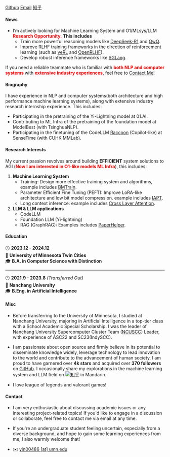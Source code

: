 
[Github](https://github.com/GrainRainy)
[Email](jingxugu5@gmail.com)
[知乎](https://www.zhihu.com/people/can-ruo-fan-xing-73-19)


#### News

* I’m actively looking for Machine Learning System and O1/MLsys/LLM <strong style="color:red;"><strong>Research Opportunity.</strong></strong> <strong><strong>This includes</strong></strong> 
    * Train more powerful reasoning models like [DeepSeek-R1](https://github.com/deepseek-ai/DeepSeek-R1) and [QwQ](https://huggingface.co/Qwen/QwQ-32B-Preview). 
    * Improve RLHF training frameworks in the direction of reinforcement learning (such as [veRL](https://github.com/volcengine/verl) and [OpenRLHF](https://github.com/OpenRLHF/OpenRLHF)).
    * Develop robust inference frameworks like [SGLang](https://github.com/sgl-project/sglang).

If you need a reliable teammate who is familiar with <strong style="color:red;"><strong>both NLP and computer systems </strong></strong> with <strong style="color:red;"><strong>extensive industry experiences</strong></strong>, feel free to <a href="#contact-info">Contact Me</a>!


#### Biography

I have experience in NLP and computer systems(both architecture and high performance machine learning systems), along with extensive industry research internship experience. This includes:

* Participating in the pretraining of the Yi-Lightning model at 01.AI.
* Contributing to ML Infra of the pretraining of the foundation model at ModelBest (with TsinghuaNLP).
* Participating in the finetuning of the CodeLLM [Raccoon](https://raccoon.sensetime.com/code) (Copilot-like) at SenseTime (with CUHK MMLab).

#### Research Interests

My current passion revolves around building **EFFICIENT** system solutions to AGI (<strong style="color:red;"><strong>Now I am interested in O1-like models ML Infra</strong></strong>), this includes:

1. <strong><strong>Machine Learning System</strong></strong> 
    * Training: Design more effective training system and algorithms, example includes [BMTrain](https://github.com/OpenBMB/BMTrain).
    * Parameter Efficient Fine Tuning (PEFT): Improve LoRA-like architecture and low bit model compression. example includes [IAPT](https://aclanthology.org/2024.acl-long.771.pdf). 
    * Long context inference: example includes [Cross Layer Attention](https://github.com/JerryYin777/Cross-Layer-Attention).
2. <strong><strong>LLM & LLM applications</strong></strong> 
    * CodeLLM
    * Foundation LLM (Yi-lightning)
    * RAG (GraphRAG): Examples includes [PaperHelper](https://github.com/JerryYin777/PaperHelper).

#### Education

🕒 **2023.12 - 2024.12**  
📍 **University of Minnesota Twin Cities**  
🎓 **B.A. in Computer Science with Distinction**

---

🕒 **2021.9 - 2023.8** *(Transferred Out)*  
📍 **Nanchang University**  
🎓 **B.Eng. in Artificial Intelligence**


#### Misc

* Before transferring to the University of Minnesota, I studied at Nanchang University, majoring in Artificial Intelligence in a top-tier class with a School Academic Special Scholarship. I was the leader of Nanchang University Supercomputer Cluster Team ([NCUSCC](https://ncuscc.github.io/)) Leader, with experience of ASC22 and SC23(IndySCC). 

* I am passionate about open source and firmly believe in its potential to disseminate knowledge widely, leverage technology to lead innovation to the world and contribute to the advancement of human society. I am proud to have garnered over **4k stars** and acquired over **370 followers** on [GitHub](https://github.com/JerryYin777). I occasionally share my explorations in the machine learning system and LLM field on [![知乎](https://img.shields.io/badge/%E7%9F%A5%E4%B9%8E-%231E2A2A?style=for-the-badge&logo=zhihu&logoColor=blue)](https://www.zhihu.com/people/ycr222/posts) in Mandarin.

* I love league of legends and valorant games!

#### Contact<p id="contact-info"></p>

* </strong></strong>I am very enthusiastic about discussing academic issues or any interesting project-related topics! </strong></strong> If you'd like to engage in a discussion or collaborate, feel free to contact me via email at any time. 

* If you're an undergraduate student feeling uncertain, especially from a diverse background, and hope to gain some learning experiences from me, I also warmly welcome that!

* ✉️ [yin00486 [at] umn.edu](mailto:yin00486@umn.edu)
